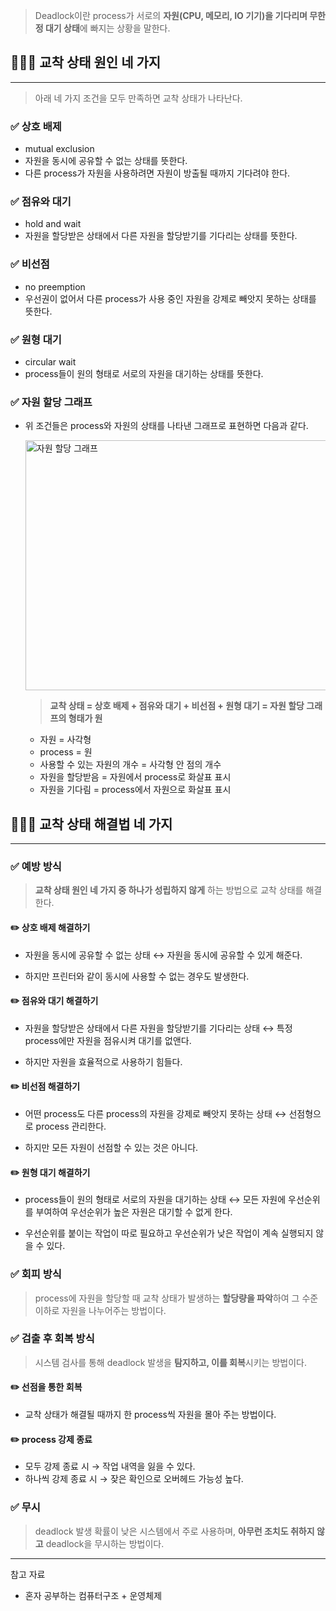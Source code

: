> Deadlock이란 process가 서로의 **자원(CPU, 메모리, IO 기기)을 기다리며 무한정 대기 상태**에 빠지는 상황을 말한다.

## 🧑🏻‍💻 교착 상태 원인 네 가지
---

> 아래 네 가지 조건을 모두 만족하면 교착 상태가 나타난다.

### ✅ 상호 배제
- mutual exclusion
- 자원을 동시에 공유할 수 없는 상태를 뜻한다.
- 다른 process가 자원을 사용하려면 자원이 방출될 때까지 기다려야 한다.

### ✅ 점유와 대기
- hold and wait
- 자원을 할당받은 상태에서 다른 자원을 할당받기를 기다리는 상태를 뜻한다.

### ✅ 비선점
- no preemption
- 우선권이 없어서 다른 process가 사용 중인 자원을 강제로 빼앗지 못하는 상태를 뜻한다.

### ✅ 원형 대기
- circular wait
- process들이 원의 형태로 서로의 자원을 대기하는 상태를 뜻한다.

### ✅ 자원 할당 그래프
- 위 조건들은 process와 자원의 상태를 나타낸 그래프로 표현하면 다음과 같다.

    <img src="/img/운영체제/4-1-1.png" width="600" height="400" alt="자원 할당 그래프" />

    > **교착 상태 = 상호 배제 + 점유와 대기 + 비선점 + 원형 대기 = 자원 할당 그래프의 형태가 원**

    - 자원 = 사각형
    - process = 원
    - 사용할 수 있는 자원의 개수 = 사각형 안 점의 개수
    - 자원을 할당받음 = 자원에서 process로 화살표 표시
    - 자원을 기다림 = process에서 자원으로 화살표 표시

## 🧑🏻‍💻 교착 상태 해결법 네 가지
---

### ✅ 예방 방식

> **교착 상태 원인 네 가지 중 하나가 성립하지 않게** 하는 방법으로 교착 상태를 해결한다.

#### ✏️ 상호 배제 해결하기
- 자원을 동시에 공유할 수 없는 상태 ↔ 자원을 동시에 공유할 수 있게 해준다. 

- 하지만 프린터와 같이 동시에 사용할 수 없는 경우도 발생한다.

#### ✏️ 점유와 대기 해결하기
- 자원을 할당받은 상태에서 다른 자원을 할당받기를 기다리는 상태 ↔ 특정 process에만 자원을 점유시켜 대기를 없앤다. 

- 하지만 자원을 효율적으로 사용하기 힘들다.

#### ✏️ 비선점 해결하기
- 어떤 process도 다른 process의 자원을 강제로 빼앗지 못하는 상태 ↔ 선점형으로 process 관리한다.

- 하지만 모든 자원이 선점할 수 있는 것은 아니다.

#### ✏️ 원형 대기 해결하기
- process들이 원의 형태로 서로의 자원을 대기하는 상태 ↔ 모든 자원에 우선순위를 부여하여 우선순위가 높은 자원은 대기할 수 없게 한다.

- 우선순위를 붙이는 작업이 따로 필요하고 우선순위가 낮은 작업이 계속 실행되지 않을 수 있다.

### ✅ 회피 방식
>  process에 자원을 할당할 때 교착 상태가 발생하는 **할당량을 파악**하여 그 수준 이하로 자원을 나누어주는 방법이다.

### ✅ 검출 후 회복 방식
> 시스템 검사를 통해 deadlock 발생을 **탐지하고, 이를 회복**시키는 방법이다.

#### ✏️ 선점을 통한 회복
- 교착 상태가 해결될 때까지 한 process씩 자원을 몰아 주는 방법이다.

#### ✏️ process 강제 종료
- 모두 강제 종료 시 → 작업 내역을 잃을 수 있다.
- 하나씩 강제 종료 시 → 잦은 확인으로 오버헤드 가능성 높다.

### ✅ 무시
> deadlock 발생 확률이 낮은 시스템에서 주로 사용하며, **아무런 조치도 취하지 않고** deadlock을 무시하는 방법이다.

---
참고 자료
- 혼자 공부하는 컴퓨터구조 + 운영체제
